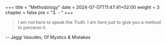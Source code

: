 +++
title = "Methodology"
date = 2024-07-07T11:47:41+02:00
weight = 3
chapter = false
pre = "3. - "
+++

> I am not here to speak the Truth. I am here just to give you a method to perceive it.

-- Jaggi Vasudev, Of Mystics & Mistakes